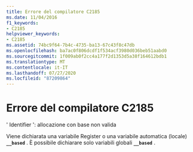 ```yaml
---
title: Errore del compilatore C2185
ms.date: 11/04/2016
f1_keywords:
- C2185
helpviewer_keywords:
- C2185
ms.assetid: 74bc9f64-7b4c-4735-ba13-67c43f8c47db
ms.openlocfilehash: ba7ac0f806dcdf1f534acf3980d036beb51aabd0
ms.sourcegitcommit: 1f009ab0f2cc4a177f2d1353d5a38f164612bdb1
ms.translationtype: MT
ms.contentlocale: it-IT
ms.lasthandoff: 07/27/2020
ms.locfileid: "87209864"
---
```

# <a name="compiler-error-c2185"></a>Errore del compilatore C2185

' Identifier ': allocazione con base non valida

Viene dichiarata una variabile Register o una variabile automatica (locale) **`__based`** . È possibile dichiarare solo variabili globali **`__based`** .
